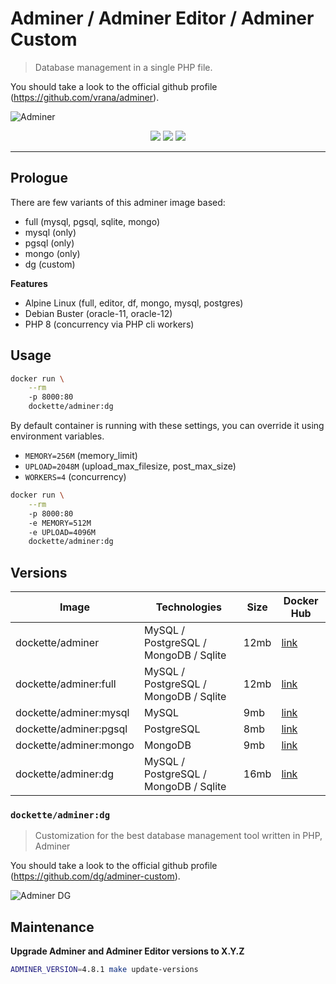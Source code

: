 # Adminer / Adminer Editor / Adminer Custom

> Database management in a single PHP file.

You should take a look to the official github profile (https://github.com/vrana/adminer).

![Adminer](https://rawgit.com/dockette/adminer/master/.docs/assets/adminer.png)

<p align=center>
  <a href="https://hub.docker.com/r/dockette/adminer/"><img src="https://badgen.net/docker/pulls/dockette/adminer"></a>
  <a href="https://bit.ly/ctteg"><img src="https://badgen.net/badge/support/gitter/cyan"></a>
  <a href="https://github.com/sponsors/f3l1x"><img src="https://badgen.net/badge/sponsor/donations/F96854"></a>
</p>

------

## Prologue

There are few variants of this adminer image based:

- full (mysql, pgsql, sqlite, mongo)
- mysql (only)
- pgsql (only)
- mongo (only)
- dg (custom)

**Features**

- Alpine Linux (full, editor, df, mongo, mysql, postgres)
- Debian Buster (oracle-11, oracle-12)
- PHP 8 (concurrency via PHP cli workers)

## Usage

```sh
docker run \
    --rm
    -p 8000:80
    dockette/adminer:dg
```

By default container is running with these settings, you can override it using environment variables.

- `MEMORY=256M` (memory_limit)
- `UPLOAD=2048M` (upload_max_filesize, post_max_size)
- `WORKERS=4` (concurrency)

```sh
docker run \
    --rm
    -p 8000:80
    -e MEMORY=512M
    -e UPLOAD=4096M
    dockette/adminer:dg
```

## Versions

| Image                        | Technologies                          | Size | Docker Hub                                              |
|------------------------------|---------------------------------------|------|---------------------------------------------------------|
| dockette/adminer             | MySQL / PostgreSQL / MongoDB / Sqlite | 12mb | [link](https://hub.docker.com/r/dockette/adminer/tags/) |
| dockette/adminer:full        | MySQL / PostgreSQL / MongoDB / Sqlite | 12mb | [link](https://hub.docker.com/r/dockette/adminer/tags/) |
| dockette/adminer:mysql       | MySQL                                 | 9mb  | [link](https://hub.docker.com/r/dockette/adminer/tags/) |
| dockette/adminer:pgsql       | PostgreSQL                            | 8mb  | [link](https://hub.docker.com/r/dockette/adminer/tags/) |
| dockette/adminer:mongo       | MongoDB                               | 9mb  | [link](https://hub.docker.com/r/dockette/adminer/tags/) |
| dockette/adminer:dg          | MySQL / PostgreSQL / MongoDB / Sqlite | 16mb | [link](https://hub.docker.com/r/dockette/adminer/tags/) |

### `dockette/adminer:dg`

> Customization for the best database management tool written in PHP, Adminer

You should take a look to the official github profile (https://github.com/dg/adminer-custom).

![Adminer DG](https://rawgit.com/dockette/adminer/master/.docs/assets/adminer-dg.png)

## Maintenance

**Upgrade Adminer and Adminer Editor versions to X.Y.Z**

```bash
ADMINER_VERSION=4.8.1 make update-versions
```
